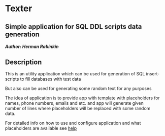 # Texter

## Simple application for SQL DDL scripts data generation

##### Author: Herman Rabinkin

## Description

This is an utility application which can be used for generation of
SQL insert-scripts to fill databases with test data

But also can be used for generating some random text for any purposes

The idea of application is to provide app with template with
placeholders for names, phone numbers, emails and etc.
and app will generate given number of lines where placeholders
will be replaced with some random data. 

For detailed info on how to use and configure application and
what placeholders are available see [help](/src/main/resources/helpFull.txt) 
